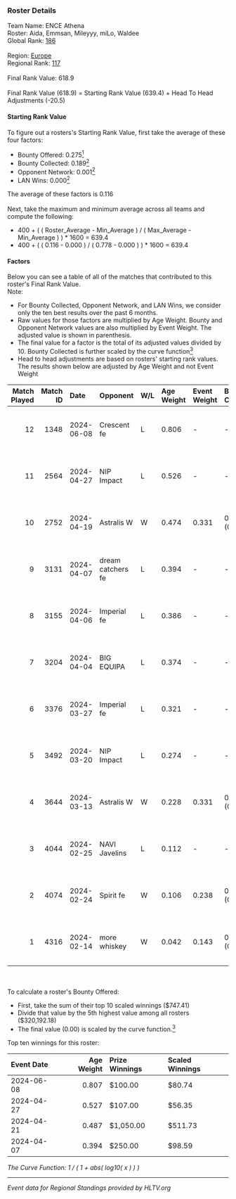 ### Roster Details<br />
Team Name: ENCE Athena<br />
Roster: Aida, Emmsan, Mileyyy, miLo, Waldee<br />
Global Rank: [186](../standings_global.md)<br />
<br />
Region: [Europe]( ../standings_europe.md)<br />
Regional Rank: [117]( ../standings_europe.md)<br />
<br />
Final Rank Value:  618.9<br />
<br />
Final Rank Value (618.9) = Starting Rank Value (639.4) + Head To Head Adjustments (-20.5)<br />

#### Starting Rank Value<br />
To figure out a rosters's Starting Rank Value, first take the average of these four factors:<br />
- Bounty Offered: 0.275[<sup>1</sup>](#table2)
- Bounty Collected: 0.189[<sup>2</sup>](#table1)
- Opponent Network: 0.001[<sup>2</sup>](#table1)
- LAN Wins: 0.000[<sup>2</sup>](#table1)

The average of these factors is 0.116<br />
<br />
Next, take the maximum and minimum average across all teams and compute the following:<br />
- 400 + ( ( Roster_Average - Min_Average ) / ( Max_Average - Min_Average ) ) * 1600 = 639.4
- 400 + ( ( 0.116 - 0.000 ) / ( 0.778 - 0.000 ) ) * 1600 = 639.4


#### Factors<br />
Below you can see a table of all of the matches that contributed to this roster's Final Rank Value.<br />
Note:<br />

- For Bounty Collected, Opponent Network, and LAN Wins, we consider only the ten best results over the past 6 months.
- Raw values for those factors are multiplied by Age Weight. Bounty and Opponent Network values are also multiplied by Event Weight. The adjusted value is shown in parenthesis.
- The final value for a factor is the total of its adjusted values divided by 10. Bounty Collected is further scaled by the curve function[<sup>3</sup>](#curveFunction)
- Head to head adjustments are based on rosters' starting rank values. The results shown below are adjusted by Age Weight and not Event Weight
<span id="table1"></span><br />


| Match Played | Match ID | Date       | Opponent          | W/L | Age Weight | Event Weight | Bounty Collected | Opponent Network | LAN Wins  | H2H Adj. | Roster                              |
| -: | -: | :- | :- | :- | :- | :- | :- | :- | :- | -: | :- |
|           12 |     1348 | 2024-06-08 | Crescent fe       | L   | 0.806      | -            | -                | -                | -         |   -11.57 | Aida, Emmsan, Mileyyy, miLo, Waldee |
|           11 |     2564 | 2024-04-27 | NIP Impact        | L   | 0.526      | -            | -                | -                | -         |    -6.28 | Aida, Emmsan, miLo, Waldee, xia     |
|           10 |     2752 | 2024-04-19 | Astralis W        | W   | 0.474      | 0.331        | 0.001 (0.000)    | 0.019 (0.003)    | 0 (0.000) |     6.99 | Aida, Emmsan, miLo, Waldee, xia     |
|            9 |     3131 | 2024-04-07 | dream catchers fe | L   | 0.394      | -            | -                | -                | -         |    -4.83 | Aida, Emmsan, miLo, Waldee, xia     |
|            8 |     3155 | 2024-04-06 | Imperial fe       | L   | 0.386      | -            | -                | -                | -         |    -1.17 | Aida, Emmsan, miLo, Waldee, xia     |
|            7 |     3204 | 2024-04-04 | BIG EQUIPA        | L   | 0.374      | -            | -                | -                | -         |    -3.88 | Aida, Emmsan, miLo, Waldee, xia     |
|            6 |     3376 | 2024-03-27 | Imperial fe       | L   | 0.321      | -            | -                | -                | -         |    -1.01 | Aida, Emmsan, miLo, Waldee, xia     |
|            5 |     3492 | 2024-03-20 | NIP Impact        | L   | 0.274      | -            | -                | -                | -         |    -3.60 | Aida, Emmsan, miLo, Waldee, xia     |
|            4 |     3644 | 2024-03-13 | Astralis W        | W   | 0.228      | 0.331        | 0.002 (0.000)    | 0.060 (0.004)    | 0 (0.000) |     3.76 | Aida, Emmsan, miLo, Waldee, xia     |
|            3 |     4044 | 2024-02-25 | NAVI Javelins     | L   | 0.112      | -            | -                | -                | -         |    -0.95 | Aida, Emmsan, miLo, Waldee, xia     |
|            2 |     4074 | 2024-02-24 | Spirit fe         | W   | 0.106      | 0.238        | 0.005 (0.000)    | 0.136 (0.003)    | 0 (0.000) |     1.79 | Aida, Emmsan, miLo, Waldee, xia     |
|            1 |     4316 | 2024-02-14 | more whiskey      | W   | 0.042      | 0.143        | 0.000 (0.000)    | 0.000 (0.000)    | 0 (0.000) |     0.27 | Aida, Emmsan, miLo, Waldee, xia     |

<br />
<span id="table2"></span><br />
To calculate a roster's Bounty Offered:<br />

- First, take the sum of their top 10 scaled winnings ($747.41)
- Divide that value by the 5th highest value among all rosters ($320,192.18)
- The final value (0.00) is scaled by the curve function.[<sup>3</sup>](#curveFunction)

Top ten winnings for this roster:<br />

| Event Date | Age Weight | Prize Winnings | Scaled Winnings |
| :- | -: | :- | :- |
| 2024-06-08 |      0.807 | $100.00        | $80.74          |
| 2024-04-27 |      0.527 | $107.00        | $56.35          |
| 2024-04-21 |      0.487 | $1,050.00      | $511.73         |
| 2024-04-07 |      0.394 | $250.00        | $98.59          |


<span id="curveFunction"></span>_The Curve Function: 1 / ( 1 + abs( log10( x ) ) )_<br />

---
_Event data for Regional Standings provided by HLTV.org_<br />
